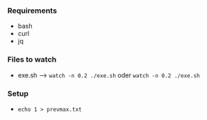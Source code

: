 ### Requirements
* bash
* curl
* jq

### Files to watch
* exe.sh --> ```watch -n 0.2 ./exe.sh``` oder ```watch -n 0.2 ./exe.sh```

### Setup
* ```echo 1 > prevmax.txt```
